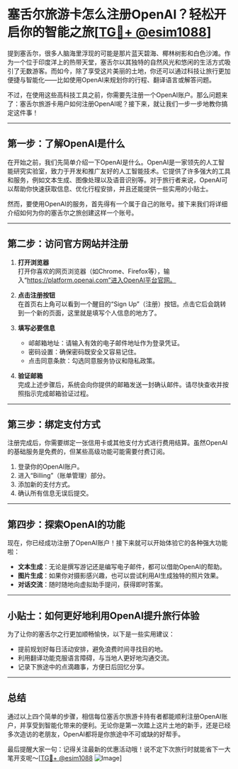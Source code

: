 # 塞舌尔旅游卡怎么注册OpenAI？轻松开启你的智能之旅[[TG💪+ @esim1088](https://t.me/s/esim1088)]

提到塞舌尔，很多人脑海里浮现的可能是那片蓝天碧海、椰林树影和白色沙滩。作为一个位于印度洋上的热带天堂，塞舌尔以其独特的自然风光和悠闲的生活方式吸引了无数游客。而如今，除了享受这片美丽的土地，你还可以通过科技让旅行更加便捷与智能化——比如使用OpenAI来规划你的行程、翻译语言或解答问题。

不过，在使用这些高科技工具之前，你需要先注册一个OpenAI账户。那么问题来了：塞舌尔旅游卡用户如何注册OpenAI呢？接下来，就让我们一步一步地教你搞定这件事！

---

## 第一步：了解OpenAI是什么

在开始之前，我们先简单介绍一下OpenAI是什么。OpenAI是一家领先的人工智能研究实验室，致力于开发和推广友好的人工智能技术。它提供了许多强大的工具和服务，例如文本生成、图像处理以及语音识别等。对于旅行者来说，OpenAI可以帮助你快速获取信息、优化行程安排，并且还能提供一些实用的小贴士。

然而，要使用OpenAI的服务，首先得有一个属于自己的账号。接下来我们将详细介绍如何为你的塞舌尔之旅创建这样一个账号。

---

## 第二步：访问官方网站并注册

1. **打开浏览器**  
   打开你喜欢的网页浏览器（如Chrome、Firefox等），输入“https://platform.openai.com”进入OpenAI平台官网。

2. **点击注册按钮**  
   在首页右上角可以看到一个醒目的“Sign Up”（注册）按钮。点击它后会跳转到一个新的页面，这里就是填写个人信息的地方了。

3. **填写必要信息**  
   - 邖邮箱地址：请输入有效的电子邮件地址作为登录凭证。
   - 密码设置：确保密码既安全又容易记住。
   - 点击同意条款：勾选同意服务协议和隐私政策。

4. **验证邮箱**  
   完成上述步骤后，系统会向你提供的邮箱发送一封确认邮件。请尽快查收并按照指示完成邮箱验证过程。

---

## 第三步：绑定支付方式

注册完成后，你需要绑定一张信用卡或其他支付方式进行费用结算。虽然OpenAI的基础服务是免费的，但某些高级功能可能需要付费订阅。

1. 登录你的OpenAI账户。
2. 进入“Billing”（账单管理）部分。
3. 添加新的支付方式。
4. 确认所有信息无误后提交。

---

## 第四步：探索OpenAI的功能

现在，你已经成功注册了OpenAI账户！接下来就可以开始体验它的各种强大功能啦：

- **文本生成**：无论是撰写游记还是编写电子邮件，都可以借助OpenAI的帮助。
- **图片生成**：如果你对摄影感兴趣，也可以尝试利用AI生成独特的照片效果。
- **对话交流**：随时随地向虚拟助手提问，获得即时答案。

---

## 小贴士：如何更好地利用OpenAI提升旅行体验

为了让你的塞舌尔之行更加顺畅愉快，以下是一些实用建议：

- 提前规划好每日活动安排，避免浪费时间寻找目的地。
- 利用翻译功能克服语言障碍，与当地人更好地沟通交流。
- 记录下旅途中的点滴趣事，方便日后回忆分享。

---

## 总结

通过以上四个简单的步骤，相信每位塞舌尔旅游卡持有者都能顺利注册OpenAI账户，并享受到智能化带来的便利。无论你是第一次踏上这片土地的新手，还是已经多次造访的老朋友，OpenAI都将是你旅途中不可或缺的好帮手。

最后提醒大家一句：记得关注最新的优惠活动哦！说不定下次旅行时就能省下一大笔开支呢～[[TG💪+ @esim1088](https://t.me/s/esim1088) ![Image](https://i.postimg.cc/4NQfJmqS/Snipaste-2025-05-13-00-14-12.png)]